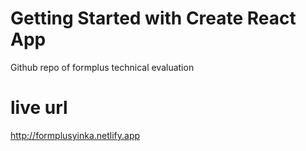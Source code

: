 # Getting Started with Create React App

Github repo of formplus technical evaluation

# live url 
http://formplusyinka.netlify.app
